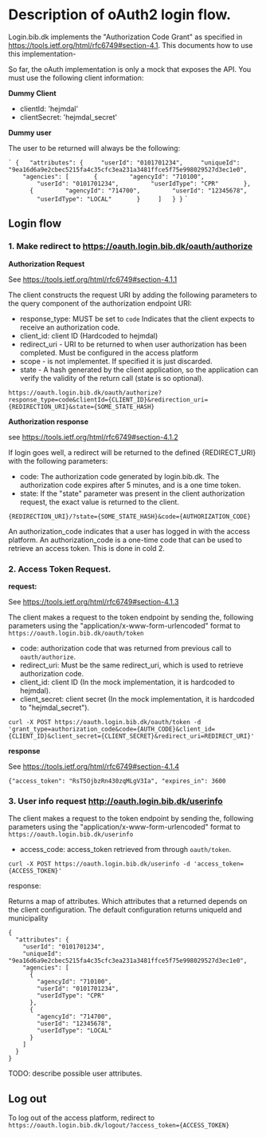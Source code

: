 # Description of oAuth2 login flow.

Login.bib.dk implements the "Authorization Code Grant" as specified in https://tools.ietf.org/html/rfc6749#section-4.1. This documents how to use this implementation-

So far, the oAuth implementation is only a mock that exposes the API. You must use the following client information:

**Dummy Client**

- clientId: 'hejmdal'
- clientSecret: 'hejmdal_secret'

**Dummy user**

The user to be returned will always be the following:

`` `
{
  "attributes": {
    "userId": "0101701234",
    "uniqueId": "9ea16d6a9e2cbec5215fa4c35cfc3ea231a3481ffce5f75e998029527d3ec1e0",
    "agencies": [
      {
        "agencyId": "710100",
        "userId": "0101701234",
        "userIdType": "CPR"
      },
      {
        "agencyId": "714700",
        "userId": "12345678",
        "userIdType": "LOCAL"
      }
    ]
  }
}
`` `

## Login flow

### 1. Make redirect to https://oauth.login.bib.dk/oauth/authorize

**Authorization Request**

See https://tools.ietf.org/html/rfc6749#section-4.1.1

The client constructs the request URI by adding the following parameters to the query component of the authorization endpoint URI:

- response_type: MUST be set to `code` Indicates that the client expects to receive an authorization code.
- client_id: client ID (Hardcoded to hejmdal)
- redirect_uri - URI to be returned to when user authorization has been completed. Must be configured in the access platform
- scope - is not implementet. If specified it is just discarded. 
- state - A hash generated by the client application, so the application can verify the validity of the return call (state is so optional).

`https://oauth.login.bib.dk/oauth/authorize?response_type=code&clientId={CLIENT_ID}​​&redirection_uri={REDIRECTION_URI}&state={SOME_STATE_HASH}` 


**Authorization response**

see https://tools.ietf.org/html/rfc6749#section-4.1.2

If login goes well, a redirect will be returned to the defined {REDIRECT_URI} with the following parameters:

- code: The authorization code generated by login.bib.dk. The authorization code expires after 5 minutes, and is a one time token.
- state: If the "state" parameter was present in the client authorization request, the exact value is returned to the client.

`{REDIRECTION_URI}/?state={SOME_STATE_HASH}&code={AUTHORIZATION_CODE}` 

An authorization_code indicates that a user has logged in with the access platform. An authorization_code is a one-time code that can be used to retrieve an access token. This is done in cold 2.

### 2. Access Token Request. 

**request:**

See https://tools.ietf.org/html/rfc6749#section-4.1.3

The client makes a request to the token endpoint by sending the, following parameters using the "application/x-www-form-urlencoded" format to `https://oauth.login.bib.dk/oauth/token`

- code: authorization code that was returned from previous call to `oauth/authorize`.
- redirect_uri: Must be the same redirect_uri, which is used to retrieve authorization code.
- client_id: client ID (In the mock implementation, it is hardcoded to hejmdal).
- client_secret: client secret (In the mock implementation, it is hardcoded to "hejmdal_secret").

`curl -X POST https://oauth.login.bib.dk/oauth/token -d 'grant_type=authorization_code&code={AUTH_CODE}&client_id={CLIENT_ID}&client_secret={CLIENT_SECRET}&redirect_uri=REDIRECT_URI}'`

**response**

See https://tools.ietf.org/html/rfc6749#section-4.1.4

`{"access_token": "RsT5OjbzRn430zqMLgV3Ia", "expires_in": 3600`

### 3. User info request http://oauth.login.bib.dk/userinfo
The client makes a request to the token endpoint by sending the, following parameters using the "application/x-www-form-urlencoded" format to `https://oauth.login.bib.dk/userinfo`

- access_code: access_token retrieved from through `oauth/token`.

`curl -X POST https://oauth.login.bib.dk/userinfo -d 'access_token={ACCESS_TOKEN}'`

response:

Returns a map of attributes. Which attributes that a returned depends on the client configuration. The default configuration returns uniqueId and municipality

```
{
  "attributes": {
    "userId": "0101701234",
    "uniqueId": "9ea16d6a9e2cbec5215fa4c35cfc3ea231a3481ffce5f75e998029527d3ec1e0",
    "agencies": [
      {
        "agencyId": "710100",
        "userId": "0101701234",
        "userIdType": "CPR"
      },
      {
        "agencyId": "714700",
        "userId": "12345678",
        "userIdType": "LOCAL"
      }
    ]
  }
}
```

TODO: describe possible user attributes. 

## Log out

To log out of the access platform, redirect to `https://oauth.login.bib.dk/logout/?access_token={ACCESS_TOKEN}`